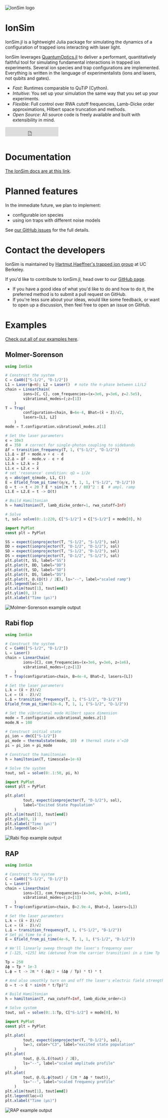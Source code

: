 ![IonSim logo](images/logo3_SM.png)

# IonSim

IonSim.jl is a lightweight Julia package for simulating the dynamics of a configuration of trapped ions interacting with laser light.

IonSim leverages [QuantumOptics.jl](https://qojulia.org/) to deliver a performant, quantitatively faithful tool for simulating fundamental interactions in trapped ion experiments. Several ion species and trap configurations are implemented. Everything is written in the language of experimentalists (ions and lasers, not qubits and gates).

* *Fast*: Runtimes comparable to QuTiP (Cython).
* *Intuitive*: You set up your simulation the same way that you set up your experiments.
* *Flexible*: Full control over RWA cutoff frequencies, Lamb-Dicke order approximations, Hilbert space truncation and methods.
* *Open Source*: All source code is freely available and built with extensibility in mind.

<iframe src="https://ghbtns.com/github-btn.html?user=HaeffnerLab&repo=IonSim.jl&type=star&count=true&size=medium" frameborder="0" scrolling="0" width="170" height="30" title="GitHub" style="padding-bottom: 10px;"></iframe>

# Documentation

[The IonSim docs are at this link](https://docs.ionsim.org/).

# Planned features

In the immediate future, we plan to implement:
* configurable ion species
* using ion traps with different noise models

See [our GitHub issues](https://github.com/HaeffnerLab/IonSim.jl/issues) for the full details.

# Contact the developers

IonSim is maintained by [Hartmut Haeffner's trapped ion group](https://ions.berkeley.edu/) at UC Berkeley.

If you'd like to contribute to IonSim.jl, head over to our [GitHub page](https://github.com/HaeffnerLab/IonSim.jl).
* If you have a good idea of what you'd like to do and how to do it, the preferred method is to submit a pull request on GitHub.
* If you're less sure about your ideas, would like some feedback, or want to open up a discussion, then feel free to open an issue on GitHub.

# Examples

[Check out all of our examples here](https://examples.ionsim.org/).

## Molmer-Sorenson

```julia
using IonSim

# Construct the system
C = Ca40(["S-1/2", "D-1/2"])
L1 = Laser(ϕ=π); L2 = Laser()  # note the π-phase between L1/L2
chain = LinearChain(
        ions=[C, C], com_frequencies=(x=3e6, y=3e6, z=2.5e5),
        vibrational_modes=(;z=[1])
    )
T = Trap(
        configuration=chain, B=6e-4, Bhat=(x̂ + ẑ)/√2,
        lasers=[L1, L2]
    )
mode = T.configuration.vibrational_modes.z[1]

# Set the laser parameters
ϵ = 10e3
d = 350  # correct for single-photon coupling to sidebands
Δf = transition_frequency(T, 1, ("S-1/2", "D-1/2"))
L1.Δ = Δf + mode.ν + ϵ - d
L2.Δ = Δf - mode.ν - ϵ + d
L1.k = L2.k = ẑ
L1.ϵ = L2.ϵ = x̂
# set 'resonance' condition: ηΩ = 1/2ϵ
η = abs(get_η(mode, L1, C))
E = Efield_from_pi_time!(η/ϵ, T, 1, 1, ("S-1/2", "D-1/2"))
Ω = t -> t < 20 ? E * sin(2π * t / 80)^2 : E  # ampl. ramp
L1.E = L2.E = t -> Ω(t)

# Build Hamiltonian
h = hamiltonian(T, lamb_dicke_order=1, rwa_cutoff=Inf)

# Solve
t, sol= solve(0:.1:220, C["S-1/2"] ⊗ C["S-1/2"] ⊗ mode[0], h)
```

```julia
import PyPlot
const plt = PyPlot

SS = expect(ionprojector(T, "S-1/2", "S-1/2"), sol)
DD = expect(ionprojector(T, "D-1/2", "D-1/2"), sol)
SD = expect(ionprojector(T, "S-1/2", "D-1/2"), sol)
DS = expect(ionprojector(T, "D-1/2", "S-1/2"), sol)
plt.plot(t, SS, label="SS")
plt.plot(t, DD, label="DD")
plt.plot(t, SD, label="SD")
plt.plot(t, DS, label="DS")
plt.plot(t, @.(Ω(t) / 2E), ls="--", label="scaled ramp")
plt.legend(loc=1)
plt.xlim(tout[1], tout[end])
plt.ylim(0, 1)
plt.xlabel("Time (μs)")
```

![Molmer-Sorenson example output](images/msplot_tight.png)

## Rabi flop

```julia
using IonSim

# Construct the system
C = Ca40(["S-1/2", "D-1/2"])
L = Laser()
chain = LinearChain(
        ions=[C], com_frequencies=(x=3e6, y=3e6, z=1e6),
        vibrational_modes=(;z=[1])
    )
T = Trap(configuration=chain, B=4e-4, Bhat=ẑ, lasers=[L])

# Set the laser parameters
L.k = (x̂ + ẑ)/√2
L.ϵ = (x̂ - ẑ)/√2
L.Δ = transition_frequency(T, 1, ("S-1/2", "D-1/2"))
Efield_from_pi_time!(2e-6, T, 1, 1, ("S-1/2", "D-1/2"))

# Set the vibrational mode Hilbert space dimension
mode = T.configuration.vibrational_modes.z[1]
mode.N = 100

# Construct initial state
ρi_ion = dm(C["S-1/2"])
ρi_mode = thermalstate(mode, 10)  # thermal state n̄=10
ρi = ρi_ion ⊗ ρi_mode

# Construct the hamiltonian
h = hamiltonian(T, timescale=1e-6)

# Solve the system
tout, sol = solve(0:.1:50, ρi, h)
```

```julia
import PyPlot
const plt = PyPlot

plt.plot(
        tout, expect(ionprojector(T, "D-1/2"), sol),
        label="Excited State Population"
    )
plt.xlim(tout[1], tout[end])
plt.ylim(0, 1)
plt.xlabel("Time (μs)")
plt.legend(loc=1)
```

![Rabi flop example output](images/rabi-flop.png)

## RAP

```julia
using IonSim

# Construct the system
C = Ca40(["S-1/2", "D-1/2"])
L = Laser()
chain = LinearChain(
        ions=[C], com_frequencies=(x=3e6, y=3e6, z=1e6),
        vibrational_modes=(;z=[1])
    )
T = Trap(configuration=chain, B=2.9e-4, Bhat=ẑ, lasers=[L])

# Set the laser parameters
L.k = (x̂ + ẑ)/√2
L.ϵ = (x̂ - ẑ)/√2
L.Δ = transition_frequency(T, 1, ("S-1/2", "D-1/2"))
# Set pi_time to 4 μs
E = Efield_from_pi_time(4e-6, T, 1, 1, ("S-1/2", "D-1/2"))

# We'll linearly sweep through the laser's frequency over
# [-125, +125] kHz (detuned from the carrier transition) in a time Tp

Tp = 250
Δϕ = Tp * 1e-3
L.ϕ = t -> 2π * (-Δϕ/2 + (Δϕ / Tp) * t) * t

# And also smoothly turn on and off the laser's electric field strength
Ω = t -> E * sin(π * t/Tp)^2

# Build Hamiltonian
h = hamiltonian(T, rwa_cutoff=Inf, lamb_dicke_order=1)

# Solve system
tout, sol = solve(0:.1:Tp, C["S-1/2"] ⊗ mode[0], h)
```

```julia
import PyPlot
const plt = PyPlot

plt.plot(
        tout, expect(ionprojector(T, "D-1/2"), sol),
        lw=3, color="C3", label="excited state population"
    )
plt.plot(
        tout, @.(L.E(tout) / 2E),
        ls="--", label="scaled amplitude profile"
    )
plt.plot(
        tout, @.(L.ϕ(tout) / (2π * Δϕ * tout)),
        ls="--", label="scaled frequency profile"
    )
plt.xlim(tout[1], tout[end])
plt.legend(loc=4)
plt.xlabel("Time (μs)")
```

![RAP example output](images/rap.png)
